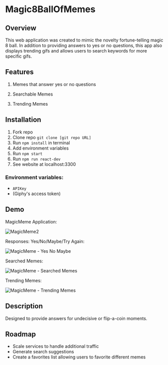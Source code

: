 # Magic8BallOfMemes

## Overview

This web application was created to mimic the novelty fortune-telling magic 8 ball. In addition to providing answers to yes or no questions, this app also displays trending gifs and allows users to search keywords for more specific gifs.


## Features

  1. Memes that answer yes or no questions



  2. Searchable Memes



  3. Trending Memes


## Installation

  1. Fork repo
  2. Clone repo ```git clone [git repo URL]```
  3. Run ```npm install``` in terminal
  4. Add environment variables
  5. Run ```npm start```
  6. Run ```npm run react-dev```
  7. See website at localhost:3300


### Environment variables: 

  - ```APIKey```
  - (Giphy's access token)


## Demo


MagicMeme Application: 

![MagicMeme2](https://user-images.githubusercontent.com/69405223/115654495-1bf2b200-a2e6-11eb-96f6-0d8ebf176216.gif)


Responses: Yes/No/Maybe/Try Again:

![MagicMeme - Yes No Maybe](https://user-images.githubusercontent.com/69405223/115654569-3d539e00-a2e6-11eb-95b9-e4b06bfaac6e.gif)


Searched Memes:

![MagicMeme - Searched Memes](https://user-images.githubusercontent.com/69405223/115654608-52303180-a2e6-11eb-84f7-146c44909198.gif)

Trending Memes:

![MagicMeme - Trending Memes](https://user-images.githubusercontent.com/69405223/115654626-5a886c80-a2e6-11eb-8b10-e8b1b2091289.gif)




## Description

Designed to provide answers for undecisive or flip-a-coin moments. 
 

## Roadmap

- Scale services to handle additional traffic
- Generate search suggestions
- Create a favorites list allowing users to favorite different memes

